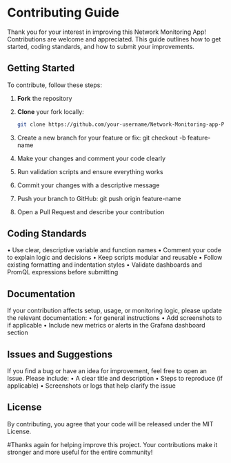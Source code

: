 # Contributing Guide

Thank you for your interest in improving this Network Monitoring App! Contributions are welcome and appreciated. This guide outlines how to get started, coding standards, and how to submit your improvements.

## Getting Started

To contribute, follow these steps:

1. **Fork** the repository  
2. **Clone** your fork locally:
   ```bash
   git clone https://github.com/your-username/Network-Monitoring-app-Proyecto-Final.git

3. Create a new branch for your feature or fix:
 git checkout -b feature-name

4. Make your changes and comment your code clearly
5. Run validation scripts and ensure everything works
6. Commit your changes with a descriptive message
7. Push your branch to GitHub:
 git push origin feature-name
8. Open a Pull Request and describe your contribution

## Coding Standards
• Use clear, descriptive variable and function names
• Comment your code to explain logic and decisions
• Keep scripts modular and reusable
• Follow existing formatting and indentation styles
• Validate dashboards and PromQL expressions before submitting

## Documentation
If your contribution affects setup, usage, or monitoring logic, please update the relevant documentation:
• for general instructions
• Add screenshots to  if applicable
• Include new metrics or alerts in the Grafana dashboard section

## Issues and Suggestions
If you find a bug or have an idea for improvement, feel free to open an Issue. Please include:
• A clear title and description
• Steps to reproduce (if applicable)
• Screenshots or logs that help clarify the issue

## License
By contributing, you agree that your code will be released under the MIT License.


#Thanks again for helping improve this project. Your contributions make it stronger and more useful for the entire community!
